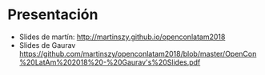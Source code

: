 # Presentación
* Slides de martín: http://martinszy.github.io/openconlatam2018
* Slides de Gaurav https://github.com/martinszy/openconlatam2018/blob/master/OpenCon%20LatAm%202018%20-%20Gaurav's%20Slides.pdf

